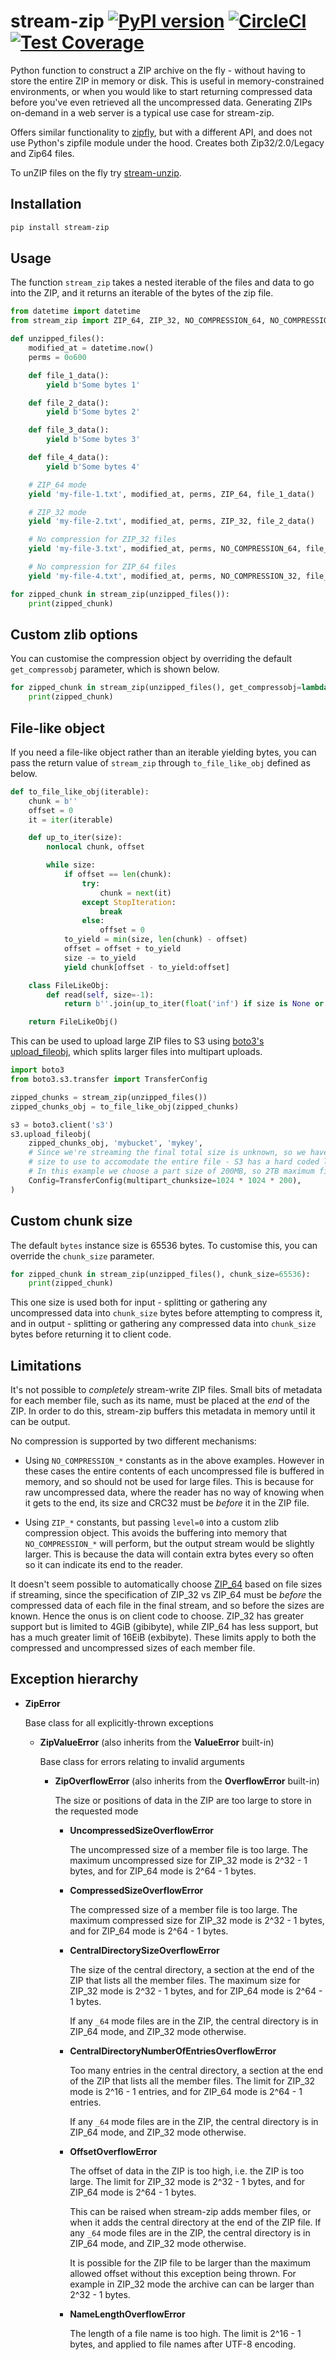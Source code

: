 # stream-zip [![PyPI version](https://badge.fury.io/py/stream-zip.svg)](https://pypi.org/project/stream-zip/) [![CircleCI](https://circleci.com/gh/uktrade/stream-zip.svg?style=shield)](https://circleci.com/gh/uktrade/stream-zip) [![Test Coverage](https://api.codeclimate.com/v1/badges/80442ee55a1276e83b44/test_coverage)](https://codeclimate.com/github/uktrade/stream-zip/test_coverage)

Python function to construct a ZIP archive on the fly - without having to store the entire ZIP in memory or disk. This is useful in memory-constrained environments, or when you would like to start returning compressed data before you've even retrieved all the uncompressed data. Generating ZIPs on-demand in a web server is a typical use case for stream-zip.

Offers similar functionality to [zipfly](https://github.com/BuzonIO/zipfly), but with a different API, and does not use Python's zipfile module under the hood. Creates both Zip32/2.0/Legacy and Zip64 files.

To unZIP files on the fly try [stream-unzip](https://github.com/uktrade/stream-unzip).


## Installation

```bash
pip install stream-zip
```


## Usage

The function `stream_zip` takes a nested iterable of the files and data to go into the ZIP, and it returns an iterable of the bytes of the zip file.

```python
from datetime import datetime
from stream_zip import ZIP_64, ZIP_32, NO_COMPRESSION_64, NO_COMPRESSION_32, stream_zip

def unzipped_files():
    modified_at = datetime.now()
    perms = 0o600

    def file_1_data():
        yield b'Some bytes 1'

    def file_2_data():
        yield b'Some bytes 2'

    def file_3_data():
        yield b'Some bytes 3'

    def file_4_data():
        yield b'Some bytes 4'

    # ZIP_64 mode
    yield 'my-file-1.txt', modified_at, perms, ZIP_64, file_1_data()

    # ZIP_32 mode
    yield 'my-file-2.txt', modified_at, perms, ZIP_32, file_2_data()

    # No compression for ZIP_32 files
    yield 'my-file-3.txt', modified_at, perms, NO_COMPRESSION_64, file_3_data()

    # No compression for ZIP_64 files
    yield 'my-file-4.txt', modified_at, perms, NO_COMPRESSION_32, file_4_data()

for zipped_chunk in stream_zip(unzipped_files()):
    print(zipped_chunk)
```


## Custom zlib options

You can customise the compression object by overriding the default `get_compressobj` parameter, which is shown below.

```python
for zipped_chunk in stream_zip(unzipped_files(), get_compressobj=lambda: zlib.compressobj(wbits=-zlib.MAX_WBITS, level=9)):
    print(zipped_chunk)
```


## File-like object

If you need a file-like object rather than an iterable yielding bytes, you can pass the return value of `stream_zip` through `to_file_like_obj` defined as below.

```python
def to_file_like_obj(iterable):
    chunk = b''
    offset = 0
    it = iter(iterable)

    def up_to_iter(size):
        nonlocal chunk, offset

        while size:
            if offset == len(chunk):
                try:
                    chunk = next(it)
                except StopIteration:
                    break
                else:
                    offset = 0
            to_yield = min(size, len(chunk) - offset)
            offset = offset + to_yield
            size -= to_yield
            yield chunk[offset - to_yield:offset]

    class FileLikeObj:
        def read(self, size=-1):
            return b''.join(up_to_iter(float('inf') if size is None or size < 0 else size))

    return FileLikeObj()
```

This can be used to upload large ZIP files to S3 using [boto3's upload_fileobj](https://boto3.amazonaws.com/v1/documentation/api/latest/reference/services/s3.html#S3.Client.upload_fileobj), which splits larger files into multipart uploads.

```python
import boto3
from boto3.s3.transfer import TransferConfig

zipped_chunks = stream_zip(unzipped_files())
zipped_chunks_obj = to_file_like_obj(zipped_chunks)

s3 = boto3.client('s3')
s3.upload_fileobj(
    zipped_chunks_obj, 'mybucket', 'mykey',
    # Since we're streaming the final total size is unknown, so we have to tell boto3 what part
    # size to use to accomodate the entire file - S3 has a hard coded limit of 10000 parts
    # In this example we choose a part size of 200MB, so 2TB maximum final object size
    Config=TransferConfig(multipart_chunksize=1024 * 1024 * 200),
)
```


## Custom chunk size

The default `bytes` instance size is 65536 bytes. To customise this, you can override the `chunk_size` parameter.

```python
for zipped_chunk in stream_zip(unzipped_files(), chunk_size=65536):
    print(zipped_chunk)
```

This one size is used both for input - splitting or gathering any uncompressed data into `chunk_size` bytes before attempting to compress it, and in output - splitting or gathering any compressed data into `chunk_size` bytes before returning it to client code.


## Limitations

It's not possible to _completely_ stream-write ZIP files. Small bits of metadata for each member file, such as its name, must be placed at the _end_ of the ZIP. In order to do this, stream-zip buffers this metadata in memory until it can be output.

No compression is supported by two different mechanisms:

- Using `NO_COMPRESSION_*` constants as in the above examples. However in these cases the entire contents of each uncompressed file is buffered in memory, and so should not be used for large files. This is because for raw uncompressed data, where the reader has no way of knowing when it gets to the end, its size and CRC32 must be _before_ it in the ZIP file.

- Using `ZIP_*` constants, but passing `level=0` into a custom zlib compression object. This avoids the buffering into memory that `NO_COMPRESSION_*` will perform, but the output stream would be slightly larger. This is because the data will contain extra bytes every so often so it can indicate its end to the reader.

It doesn't seem possible to automatically choose [ZIP_64](https://en.wikipedia.org/wiki/ZIP_(file_format)#ZIP64) based on file sizes if streaming, since the specification of ZIP_32 vs ZIP_64 must be _before_ the compressed data of each file in the final stream, and so before the sizes are known. Hence the onus is on client code to choose. ZIP_32 has greater support but is limited to 4GiB (gibibyte), while ZIP_64 has less support, but has a much greater limit of 16EiB (exbibyte). These limits apply to both the compressed and uncompressed sizes of each member file.


## Exception hierarchy

  - **ZipError**

    Base class for all explicitly-thrown exceptions

    - **ZipValueError** (also inherits from the **ValueError** built-in)

      Base class for errors relating to invalid arguments

      - **ZipOverflowError** (also inherits from the **OverflowError** built-in)

        The size or positions of data in the ZIP are too large to store in the requested mode

        - **UncompressedSizeOverflowError**

          The uncompressed size of a member file is too large. The maximum uncompressed size for ZIP_32 mode is 2^32 - 1 bytes, and for ZIP_64 mode is 2^64 - 1 bytes.

        - **CompressedSizeOverflowError**

          The compressed size of a member file is too large. The maximum compressed size for ZIP_32 mode is 2^32 - 1 bytes, and for ZIP_64 mode is 2^64 - 1 bytes.

        - **CentralDirectorySizeOverflowError**

          The size of the central directory, a section at the end of the ZIP that lists all the member files. The maximum size for ZIP_32 mode is 2^32 - 1 bytes, and for ZIP_64 mode is 2^64 - 1 bytes.

          If any `_64` mode files are in the ZIP, the central directory is in ZIP_64 mode, and ZIP_32 mode otherwise.

        - **CentralDirectoryNumberOfEntriesOverflowError**

          Too many entries in the central directory, a section at the end of the ZIP that lists all the member files. The limit for ZIP_32 mode is 2^16 - 1 entries, and for ZIP_64 mode is 2^64 - 1 entries.

          If any `_64` mode files are in the ZIP, the central directory is in ZIP_64 mode, and ZIP_32 mode otherwise.

        - **OffsetOverflowError**

          The offset of data in the ZIP is too high, i.e. the ZIP is too large. The limit for ZIP_32 mode is 2^32 - 1 bytes, and for ZIP_64 mode is 2^64 - 1 bytes.

          This can be raised when stream-zip adds member files, or when it adds the central directory at the end of the ZIP file. If any `_64` mode files are in the ZIP, the central directory is in ZIP_64 mode, and ZIP_32 mode otherwise.

          It is possible for the ZIP file to be larger than the maximum allowed offset without this exception being thrown. For example in ZIP_32 mode the archive can can be larger than 2^32 - 1 bytes.

        - **NameLengthOverflowError**

          The length of a file name is too high. The limit is 2^16 - 1 bytes, and applied to file names after UTF-8 encoding.

